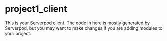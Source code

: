 # project1_client

This is your Serverpod client. The code in here is mostly generated by
Serverpod, but you may want to make changes if you are adding modules to your
project.

